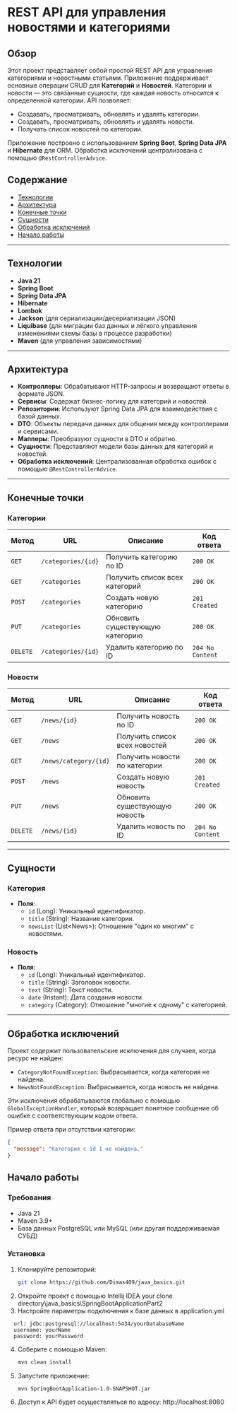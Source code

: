 # REST API для управления новостями и категориями

## Обзор

Этот проект представляет собой простой REST API для управления категориями и новостными статьями. Приложение поддерживает основные операции CRUD для **Категорий** и **Новостей**. Категории и новости — это связанные сущности, где каждая новость относится к определенной категории. API позволяет:

- Создавать, просматривать, обновлять и удалять категории.
- Создавать, просматривать, обновлять и удалять новости.
- Получать список новостей по категории.

Приложение построено с использованием **Spring Boot**, **Spring Data JPA** и **Hibernate** для ORM. Обработка исключений централизована с помощью `@RestControllerAdvice`.

## Содержание

- [Технологии](#технологии)
- [Архитектура](#архитектура)
- [Конечные точки](#конечные-точки)
- [Сущности](#сущности)
- [Обработка исключений](#обработка-исключений)
- [Начало работы](#начало-работы)

---

## Технологии

- **Java 21**
- **Spring Boot**
- **Spring Data JPA**
- **Hibernate**
- **Lombok**
- **Jackson** (для сериализации/десериализации JSON)
- **Liquibase** (для миграции баз данных и лёгкого управления изменениями схемы базы в процессе разработки)
- **Maven** (для управления зависимостями)

---

## Архитектура

- **Контроллеры**: Обрабатывают HTTP-запросы и возвращают ответы в формате JSON.
- **Сервисы**: Содержат бизнес-логику для категорий и новостей.
- **Репозитории**: Используют Spring Data JPA для взаимодействия с базой данных.
- **DTO**: Объекты передачи данных для общения между контроллерами и сервисами.
- **Мапперы**: Преобразуют сущности в DTO и обратно.
- **Сущности**: Представляют модели базы данных для категорий и новостей.
- **Обработка исключений**: Централизованная обработка ошибок с помощью `@RestControllerAdvice`.

---

## Конечные точки

### Категории

| Метод    | URL                      | Описание                       | Код ответа           |
|----------|---------------------------|---------------------------------|----------------------|
| `GET`    | `/categories/{id}`         | Получить категорию по ID        | `200 OK`             |
| `GET`    | `/categories`              | Получить список всех категорий  | `200 OK`             |
| `POST`   | `/categories`              | Создать новую категорию         | `201 Created`        |
| `PUT`    | `/categories`              | Обновить существующую категорию | `200 OK`             |
| `DELETE` | `/categories/{id}`         | Удалить категорию по ID         | `204 No Content`     |

### Новости

| Метод    | URL                          | Описание                       | Код ответа           |
|----------|------------------------------|---------------------------------|----------------------|
| `GET`    | `/news/{id}`                  | Получить новость по ID          | `200 OK`             |
| `GET`    | `/news`                       | Получить список всех новостей   | `200 OK`             |
| `GET`    | `/news/category/{id}`         | Получить новости по категории   | `200 OK`             |
| `POST`   | `/news`                       | Создать новую новость           | `201 Created`        |
| `PUT`    | `/news`                       | Обновить существующую новость   | `200 OK`             |
| `DELETE` | `/news/{id}`                  | Удалить новость по ID           | `204 No Content`     |

---

## Сущности

### Категория

- **Поля**:
    - `id` (Long): Уникальный идентификатор.
    - `title` (String): Название категории.
    - `newsList` (List\<News\>): Отношение "один ко многим" с новостями.

### Новость

- **Поля**:
    - `id` (Long): Уникальный идентификатор.
    - `title` (String): Заголовок новости.
    - `text` (String): Текст новости.
    - `date` (Instant): Дата создания новости.
    - `category` (Category): Отношение "многие к одному" с категорией.

---

## Обработка исключений

Проект содержит пользовательские исключения для случаев, когда ресурс не найден:
- `CategoryNotFoundException`: Выбрасывается, когда категория не найдена.
- `NewsNotFoundException`: Выбрасывается, когда новость не найдена.

Эти исключения обрабатываются глобально с помощью `GlobalExceptionHandler`, который возвращает понятное сообщение об ошибке с соответствующим кодом ответа.

Пример ответа при отсутствии категории:
```json
{
  "message": "Категория с id 1 не найдена."
}
```
## Начало работы

### Требования

- Java 21
- Maven 3.9+
- База данных PostgreSQL или MySQL (или другая поддерживаемая СУБД)

### Установка

1. Клонируйте репозиторий:
   ```bash
   git clone https://github.com/Dimas409/java_basics.git
    ```
2. Откройте проект с помощью Intellij IDEA
   your clone directory\java_basics\SpringBootApplicationPart2
3. Настройте параметры подключения к базе данных в application.yml
  ```properties
    url: jdbc:postgresql://localhost:5434/yourDatabaseName
    username: yourName
    password: yourPassword
  ```
4. Соберите с помощью Maven:
    ```bash
    mvn clean install
   ```
5. Запустите приложение:
    ```bash
   mvn SpringBootApplication-1.0-SNAPSHOT.jar
6. Доступ к API будет осуществляться по адресу: http://localhost:8080
